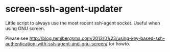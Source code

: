 screen-ssh-agent-updater
========================

Little script to always use the most recent ssh-agent socket. Useful when using GNU screen.

Please see http://blog.remibergsma.com/2013/01/23/using-key-based-ssh-authentication-with-ssh-agent-and-gnu-screen/ for howto.
